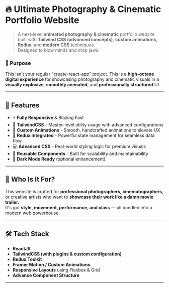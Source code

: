 # 🔥 Ultimate Photography & Cinematic Portfolio Website

> A next-level **animated photography & cinematic** portfolio website built with **Tailwind CSS (advanced concepts)**, **custom animations**, **Redux**, and **modern CSS** techniques.  
> Designed to blow minds and drop jaws.  

### 🎯 Purpose

This isn’t your regular "create-react-app" project. This is a **high-octane digital experience** for showcasing photography and cinematic visuals in a **visually explosive**, **smoothly animated**, and **professionally structured** UI.

---

## 🚀 Features

- ⚡ **Fully Responsive** & Blazing Fast  
- 🎨 **TailwindCSS** - Master-level utility usage with advanced configurations  
- 💫 **Custom Animations** - Smooth, handcrafted animations to elevate UX  
- 🧠 **Redux Integrated** - Powerful state management for seamless data flow  
- 💻 **Advanced CSS** - Real-world styling logic for premium visuals  
- 🔄 **Reusable Components** - Built for scalability and maintainability  
- 🌙 **Dark Mode Ready** (optional enhancement)  

---

## 📸 Who Is It For?

This website is crafted for **professional photographers, cinematographers**, or creative artists who want to **showcase their work like a damn movie trailer.**  
It's got **style, movement, performance, and class** — all bundled into a modern web powerhouse.

---

## 🛠️ Tech Stack

- **ReactJS**  
- **TailwindCSS (with plugins & custom configuration)**  
- **Redux Toolkit**  
- **Framer Motion / Custom Animations**  
- **Responsive Layouts** using Flexbox & Grid  
- **Advance Component Structure**

---
